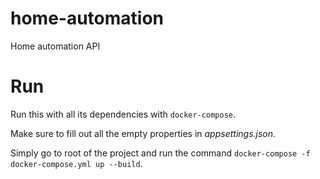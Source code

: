 # home-automation
Home automation API

# Run
Run this with all its dependencies with `docker-compose`.

Make sure to fill out all the empty properties in *appsettings.json*.

Simply go to root of the project and run the command `docker-compose -f docker-compose.yml up --build`.
